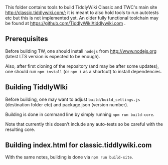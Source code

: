 This folder contains tools to build TiddlyWiki Classic and TWC's main site http://classic.tiddlywiki.com/;
it is meant to also hold tools to run autotests etc but this is not implemented yet.
An older fully functional toolchain may be found at https://github.com/TiddlyWiki/tiddlywiki.com .

Prerequisites
-------------
Before building TW, one should install `nodejs` from http://www.nodejs.org (latest LTS version
is expected to be enough).

Also, after first cloning of the repository (and may be after some updates),
one should run `npm install` (or `npm i` as a shortcut) to install dependencies.

Building TiddlyWIki
-------------------

Before building, one may want to adjust `build/build_settings.js` (destination folder etc)
and package.json (version number).

Building is done in command line by simply running `npm run build-core`.

Note that currently this doesn't include any auto-tests so be careful with the resulting core.

Building index.html for classic.tiddlywiki.com
----------------------------------------------

With the same notes, building is done via `npm run build-site`.
